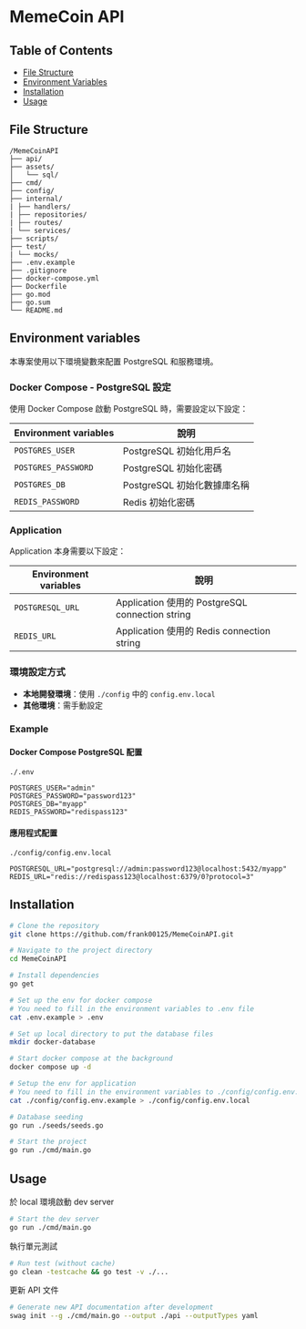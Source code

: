 # MemeCoin API

## Table of Contents

- [File Structure](#file-structure)
- [Environment Variables](#environment-variables)
- [Installation](#installation)
- [Usage](#usage)

## File Structure

```
/MemeCoinAPI
├── api/
├── assets/
│   └── sql/
├── cmd/
├── config/
├── internal/
| ├── handlers/
| ├── repositories/
| ├── routes/
| └── services/
├── scripts/
├── test/
| └── mocks/
├── .env.example
├── .gitignore
├── docker-compose.yml
├── Dockerfile
├── go.mod
├── go.sum
└── README.md
```

## Environment variables

本專案使用以下環境變數來配置 PostgreSQL 和服務環境。

### Docker Compose - PostgreSQL 設定

使用 Docker Compose 啟動 PostgreSQL 時，需要設定以下設定：

| Environment variables | 說明                        |
| --------------------- | --------------------------- |
| `POSTGRES_USER`       | PostgreSQL 初始化用戶名     |
| `POSTGRES_PASSWORD`   | PostgreSQL 初始化密碼       |
| `POSTGRES_DB`         | PostgreSQL 初始化數據庫名稱 |
| `REDIS_PASSWORD`      | Redis 初始化密碼            |

### Application

Application 本身需要以下設定：

| Environment variables | 說明                                            |
| --------------------- | ----------------------------------------------- |
| `POSTGRESQL_URL`      | Application 使用的 PostgreSQL connection string |
| `REDIS_URL`           | Application 使用的 Redis connection string      |

### 環境設定方式

- **本地開發環境**：使用 `./config` 中的 `config.env.local`
- **其他環境**：需手動設定

### Example

#### Docker Compose PostgreSQL 配置

`./.env`

```env
POSTGRES_USER="admin"
POSTGRES_PASSWORD="password123"
POSTGRES_DB="myapp"
REDIS_PASSWORD="redispass123"
```

#### 應用程式配置

`./config/config.env.local`

```env
POSTGRESQL_URL="postgresql://admin:password123@localhost:5432/myapp"
REDIS_URL="redis://redispass123@localhost:6379/0?protocol=3"

```

## Installation

```bash
# Clone the repository
git clone https://github.com/frank00125/MemeCoinAPI.git

# Navigate to the project directory
cd MemeCoinAPI

# Install dependencies
go get

# Set up the env for docker compose
# You need to fill in the environment variables to .env file
cat .env.example > .env

# Set up local directory to put the database files
mkdir docker-database

# Start docker compose at the background
docker compose up -d

# Setup the env for application
# You need to fill in the environment variables to ./config/config.env.local file
cat ./config/config.env.example > ./config/config.env.local

# Database seeding
go run ./seeds/seeds.go

# Start the project
go run ./cmd/main.go
```

## Usage

於 local 環境啟動 dev server

```bash
# Start the dev server
go run ./cmd/main.go
```

執行單元測試

```bash
# Run test (without cache)
go clean -testcache && go test -v ./...
```

更新 API 文件

```bash
# Generate new API documentation after development
swag init --g ./cmd/main.go --output ./api --outputTypes yaml
```
